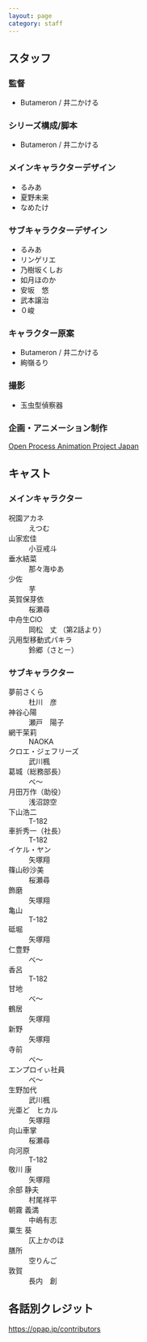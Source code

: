 ```yaml
---
layout: page
category: staff
---
```


スタッフ
---------------

### 監督
* Butameron / 井二かける

### シリーズ構成/脚本
* Butameron / 井二かける

### メインキャラクターデザイン
* るみあ
* 夏野未来
* なめたけ

### サブキャラクターデザイン
* るみあ
* リンゲリエ
* 乃樹坂くしお
* 如月ほのか
* 安坂　悠
* 武本譲治
* ０峻

### キャラクター原案
* Butameron / 井二かける
* 絢嶺るり

### 撮影
* 玉虫型偵察器

### 企画・アニメーション制作
[Open Process Animation Project Japan](https://opap.jp/)


キャスト
---------------

### メインキャラクター
<dl>

<dt>祝園アカネ</dt>
<dd>えつむ</dd>
<dt>山家宏佳</dt>
<dd>小豆戒斗</dd>
<dt>垂水結菜</dt>
<dd>那々海ゆあ</dd>
<dt>少佐</dt>
<dd>芋</dd>
<dt>英賀保芽依</dt>
<dd>桜瀬尋</dd>
<dt>中舟生CIO</dt>
<dd>岡松　丈 （第2話より）</dd>
<dt>汎用型移動式パキラ</dt>
<dd>鈴郷（さとー）</dd>
</dl>

### サブキャラクター

<dl>
<dt>夢前さくら</dt>
<dd> 杜川　彦</dd>
<dt>神谷心陽</dt>
<dd> 瀬戸　陽子</dd>
<dt>網干茉莉</dt>
<dd> NAOKA</dd>
<dt>クロエ・ジェフリーズ</dt>
<dd> 武川楓</dd>
<dt>葛城（総務部長）</dt>
<dd>べ～</dd>
<dt>月田万作（助役）</dt>
<dd> 浅沼諒空</dd>
<dt>下山浩二</dt>
<dd> T-182</dd>
<dt>車折秀一（社長）</dt>
<dd>T-182</dd>
<dt>イケル・ヤン</dt>
<dd> 矢塚翔</dd>
<dt>篠山砂沙美</dt>
<dd>桜瀬尋</dd>
<dt>飾磨</dt>
<dd>矢塚翔</dd>
<dt>亀山</dt>
<dd>T-182</dd>
<dt>砥堀</dt>
<dd>矢塚翔</dd>
<dt>仁豊野</dt>
<dd>べ～</dd>
<dt>香呂</dt>
<dd>T-182</dd>
<dt>甘地</dt>
<dd>べ～</dd>
<dt>鶴居</dt>
<dd>矢塚翔</dd>
<dt>新野</dt>
<dd>矢塚翔</dd>
<dt>寺前</dt>
<dd>べ～</dd>
<dt>エンプロイぃ社員</dt>
<dd>べ～</dd>
<dt>生野加代</dt>
<dd>武川楓</dd>
<dt>光亜ど　ヒカル</dt>
<dd>矢塚翔</dd>
<dt>向山車掌</dt>
<dd>桜瀬尋</dd>
<dt>向河原</dt>
<dd>T-182</dd>
<dt>敬川 康</dt>
<dd>矢塚翔</dd>
<dt>余部 静夫</dt>
<dd>村尾祥平</dd>
<dt>朝霧 義満</dt>
<dd>中嶋有志</dd>
<dt>粟生 葵</dt>
<dd>仄上かのほ</dd>
<dt>膳所</dt>
<dd>空りんご</dd>
<dt>敦賀</dt>
<dd>長内　創</dd>
</dl>

各話別クレジット
-------------

<https://opap.jp/contributors>
